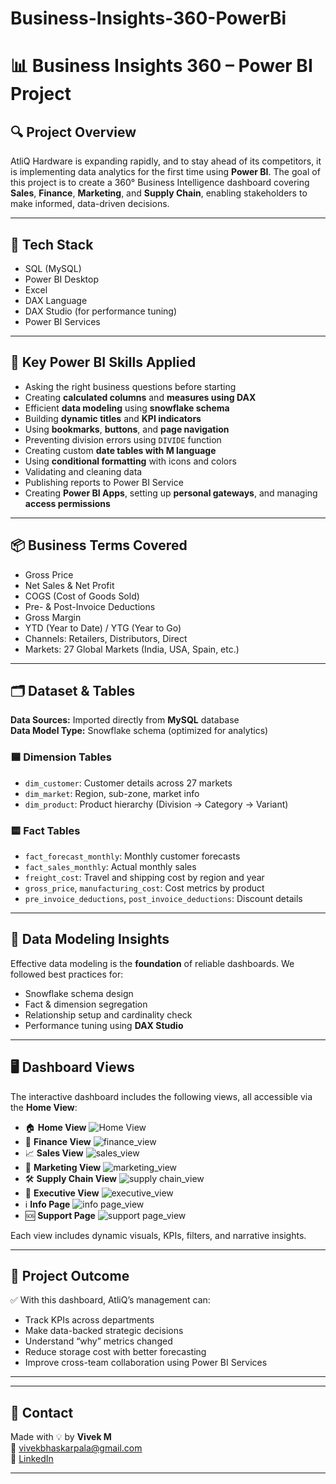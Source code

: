 # Business-Insights-360-PowerBi
# 📊 Business Insights 360 – Power BI Project

## 🔍 Project Overview
AtliQ Hardware is expanding rapidly, and to stay ahead of its competitors, it is implementing data analytics for the first time using **Power BI**. The goal of this project is to create a 360° Business Intelligence dashboard covering **Sales**, **Finance**, **Marketing**, and **Supply Chain**, enabling stakeholders to make informed, data-driven decisions.

---

## 🧰 Tech Stack

- SQL (MySQL)
- Power BI Desktop
- Excel
- DAX Language
- DAX Studio (for performance tuning)
- Power BI Services

---

## 🚀 Key Power BI Skills Applied

- Asking the right business questions before starting
- Creating **calculated columns** and **measures using DAX**
- Efficient **data modeling** using **snowflake schema**
- Building **dynamic titles** and **KPI indicators**
- Using **bookmarks**, **buttons**, and **page navigation**
- Preventing division errors using `DIVIDE` function
- Creating custom **date tables with M language**
- Using **conditional formatting** with icons and colors
- Validating and cleaning data
- Publishing reports to Power BI Service
- Creating **Power BI Apps**, setting up **personal gateways**, and managing **access permissions**

---

## 📦 Business Terms Covered

- Gross Price
- Net Sales & Net Profit
- COGS (Cost of Goods Sold)
- Pre- & Post-Invoice Deductions
- Gross Margin
- YTD (Year to Date) / YTG (Year to Go)
- Channels: Retailers, Distributors, Direct
- Markets: 27 Global Markets (India, USA, Spain, etc.)

---

## 🗂️ Dataset & Tables

**Data Sources:** Imported directly from **MySQL** database  
**Data Model Type:** Snowflake schema (optimized for analytics)

### 🟦 Dimension Tables
- `dim_customer`: Customer details across 27 markets
- `dim_market`: Region, sub-zone, market info
- `dim_product`: Product hierarchy (Division → Category → Variant)

### 🟨 Fact Tables
- `fact_forecast_monthly`: Monthly customer forecasts
- `fact_sales_monthly`: Actual monthly sales
- `freight_cost`: Travel and shipping cost by region and year
- `gross_price`, `manufacturing_cost`: Cost metrics by product
- `pre_invoice_deductions`, `post_invoice_deductions`: Discount details

---

## 🧠 Data Modeling Insights

Effective data modeling is the **foundation** of reliable dashboards. We followed best practices for:
- Snowflake schema design
- Fact & dimension segregation
- Relationship setup and cardinality check
- Performance tuning using **DAX Studio**

---

## 🖥️ Dashboard Views

The interactive dashboard includes the following views, all accessible via the **Home View**:

- 🏠 **Home View**
 ![Home View](https://github.com/VIVEK-PALA/Business-Insights-360-PowerBi/blob/2655e46d375548525c3793b33e426793c7d7e1c5/bi%20360%20new_page-0001.jpg)
- 🧾 **Finance View**
   ![finance_view](https://github.com/VIVEK-PALA/Business-Insights-360-PowerBi/blob/2655e46d375548525c3793b33e426793c7d7e1c5/bi%20360%20new_page-0002.jpg)
- 📈 **Sales View**
  ![sales_view](https://github.com/VIVEK-PALA/Business-Insights-360-PowerBi/blob/f138337654a5085a11688fe7af10166f73f468f6/bi%20360%20new_page-0003.jpg)
- 🎯 **Marketing View**
   ![marketing_view](https://github.com/VIVEK-PALA/Business-Insights-360-PowerBi/blob/2655e46d375548525c3793b33e426793c7d7e1c5/bi%20360%20new_page-0004.jpg)
- 🛠️ **Supply Chain View**
   ![supply chain_view](https://github.com/VIVEK-PALA/Business-Insights-360-PowerBi/blob/2655e46d375548525c3793b33e426793c7d7e1c5/bi%20360%20new_page-0005.jpg)
- 👑 **Executive View**
   ![executive_view](https://github.com/VIVEK-PALA/Business-Insights-360-PowerBi/blob/2655e46d375548525c3793b33e426793c7d7e1c5/bi%20360%20new_page-0006.jpg)
- ℹ️ **Info Page**
   ![info page_view](https://github.com/VIVEK-PALA/Business-Insights-360-PowerBi/blob/952c4f58360f0bb7687c17b886acd317d8e2ebc2/Untitled.png)
- 🆘 **Support Page**
 ![support page_view](https://github.com/VIVEK-PALA/Business-Insights-360-PowerBi/blob/952c4f58360f0bb7687c17b886acd317d8e2ebc2/support.jpg)

Each view includes dynamic visuals, KPIs, filters, and narrative insights.

---

## 🎯 Project Outcome

✅ With this dashboard, AtliQ’s management can:
- Track KPIs across departments
- Make data-backed strategic decisions
- Understand “why” metrics changed
- Reduce storage cost with better forecasting
- Improve cross-team collaboration using Power BI Services

---

---

## 📩 Contact

Made with 💡 by **Vivek M**  
📧 vivekbhaskarpala@gmail.com  
🔗 [LinkedIn](linkedin.com/in/vivekmvivu2109)

---

